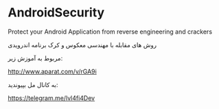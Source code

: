 # AndroidSecurity
Protect your Android Application from reverse engineering and crackers




روش های مقابله با مهندسی معکوس و کرک برنامه اندرویدی

مربوط به آموزش زیر:

http://www.aparat.com/v/rGA9i

به کانال مل بپیوندید:

https://telegram.me/lvl4fi4Dev
